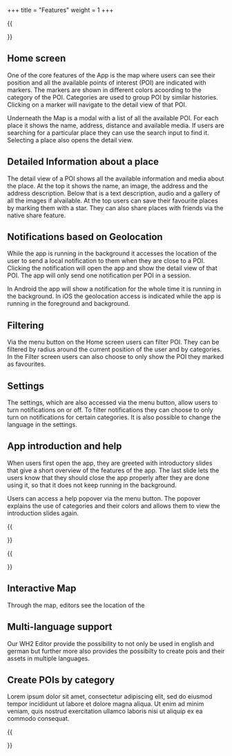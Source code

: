 +++
title = "Features"
weight = 1
+++

{{<section title="App">}}

[//]: # (TODO: add screenshots)

## Home screen

One of the core features of the App is the map where users can see their position and all the available points of interest (POI) are indicated with markers. The markers are shown in different colors acoording to the category of the POI. Categories are used to group POI by similar histories. Clicking on a marker will navigate to the detail view of that POI.

Underneath the Map is a modal with a list of all the available POI. For each place it shows the name, address, distance and available media. If users are searching for a particular place they can use the search input to find it. Selecting a place also opens the detail view.

## Detailed Information about a place

The detail view of a POI shows all the available information and media about the place. At the top it shows the name, an image, the address and the address description. Below that is a text description, audio and a gallery of all the images if alvailable.
At the top users can save their favourite places by marking them with a star. They can also share places with friends via the native share feature.

## Notifications based on Geolocation

While the app is running in the background it accesses the location of the user to send a local notification to them when they are close to a POI. Clicking the notification will open the app and show the detail view of that POI. The app will only send one notification per POI in a session.

In Android the app will show a notification for the whole time it is running in the background. In iOS the geolocation access is indicated while the app is running in the foreground and background.

## Filtering

Via the menu button on the Home screen users can filter POI. They can be filtered by radius around the current position of the user and by categories. In the Filter screen users can also choose to only show the POI they marked as favourites.

## Settings

The settings, which are also accessed via the menu button, allow users to turn notifications on or off. To filter notifications they can choose to only turn on notifications for certain categories. It is also possible to change the language in the settings.

## App introduction and help

When users first open the app, they are greeted with introductory slides that give a short overview of the features of the app. The last slide lets the users know that they should close the app properly after they are done using it, so that it does not keep running in the background.

Users can access a help popover via the menu button. The popover explains the use of categories and their colors and allows them to view the introduction slides again.

{{</section>}}

{{<section title="Editor">}}

## Interactive Map

Through the map, editors see the location of the

## Multi-language support

Our WH2 Editor provide the possibility to not only be used in english and german but further more also provides the possibilty to create pois and their assets in multiple languages.

## Create POIs by category

Lorem ipsum dolor sit amet, consectetur adipiscing elit, sed do eiusmod tempor incididunt ut labore et dolore magna aliqua. Ut enim ad minim veniam, quis nostrud exercitation ullamco laboris nisi ut aliquip ex ea commodo consequat.

{{</section>}}
